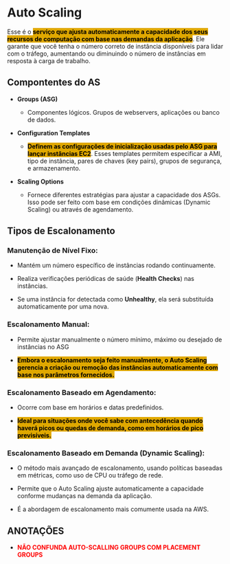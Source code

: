 # Auto Scaling
Esse é o <span style="background-color: #e0a800; color: black;font-weight:bold">serviço que ajusta automaticamente a capacidade dos seus recursos de computação com base nas demandas da aplicação</span>. Ele garante que você tenha o número correto de instância disponíveis para lidar com o tráfego, aumentando ou diminuindo o número de instâncias em resposta à carga de trabalho.

## Compontentes do AS

- **Groups (ASG)**
    - Componentes lógicos. Grupos de webservers, aplicações ou banco de dados.

- **Configuration Templates**
    - <span style="background-color: #e0a800; color: black;font-weight:bold">Definem as configurações de inicialização usadas pelo ASG para lançar instâncias EC2</span>. Esses templates permitem especificar a AMI, tipo de instância, pares de chaves (key pairs), grupos de segurança, e armazenamento.

- **Scaling Options**
    - Fornece diferentes estratégias para ajustar a capacidade dos ASGs. Isso pode ser feito com base em condições dinâmicas (Dynamic Scaling) ou através de agendamento.

## Tipos de Escalonamento
### Manutenção de Nível Fixo:
- Mantém um número específico de instâncias rodando continuamente.

- Realiza verificações periódicas de saúde (**Health Checks**) nas instâncias.

- Se uma instância for detectada como **Unhealthy**, ela será substituída automaticamente por uma nova.

### Escalonamento Manual:

- Permite ajustar manualmente o número mínimo, máximo ou desejado de instâncias no ASG

- <span style="background-color: #e0a800; color: black;font-weight:bold">Embora o escalonamento seja feito manualmente, o Auto Scaling gerencia a criação ou remoção das instâncias automaticamente com base nos parâmetros fornecidos.</span>

### Escalonamento Baseado em Agendamento:

- Ocorre com base em horários e datas predefinidos.

- <span style="background-color: #e0a800; color: black;font-weight:bold">Ideal para situações onde você sabe com antecedência quando haverá picos ou quedas de demanda, como em horários de pico previsíveis.</span>

###  Escalonamento Baseado em Demanda (Dynamic Scaling):

- O método mais avançado de escalonamento, usando políticas baseadas em métricas, como uso de CPU ou tráfego de rede.

- Permite que o Auto Scaling ajuste automaticamente a capacidade 
conforme mudanças na demanda da aplicação.

- É a abordagem de escalonamento mais comumente usada na AWS.

## ANOTAÇÕES
- <span style="color:red; font-weight: bold"> NÃO CONFUNDA AUTO-SCALLING GROUPS COM PLACEMENT GROUPS </span> 